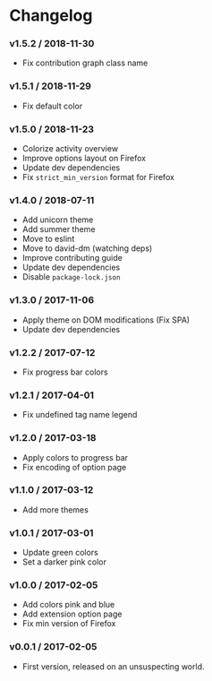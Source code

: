 Changelog
=========

### v1.5.2 / 2018-11-30

  - Fix contribution graph class name

### v1.5.1 / 2018-11-29

  - Fix default color

### v1.5.0 / 2018-11-23

  - Colorize activity overview
  - Improve options layout on Firefox
  - Update dev dependencies
  - Fix `strict_min_version` format for Firefox

### v1.4.0 / 2018-07-11

  - Add unicorn theme
  - Add summer theme
  - Move to eslint
  - Move to david-dm (watching deps)
  - Improve contributing guide
  - Update dev dependencies
  - Disable `package-lock.json`

### v1.3.0 / 2017-11-06

  - Apply theme on DOM modifications (Fix SPA)
  - Update dev dependencies

### v1.2.2 / 2017-07-12

  - Fix progress bar colors

### v1.2.1 / 2017-04-01

  - Fix undefined tag name legend

### v1.2.0 / 2017-03-18

  - Apply colors to progress bar
  - Fix encoding of option page

### v1.1.0 / 2017-03-12

  - Add more themes

### v1.0.1 / 2017-03-01

  - Update green colors
  - Set a darker pink color

### v1.0.0 / 2017-02-05

  - Add colors pink and blue
  - Add extension option page
  - Fix min version of Firefox

### v0.0.1 / 2017-02-05

  - First version, released on an unsuspecting world.

